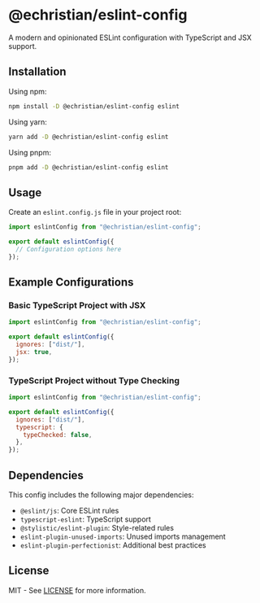# @echristian/eslint-config

A modern and opinionated ESLint configuration with TypeScript and JSX support.

## Installation

Using npm:

```bash
npm install -D @echristian/eslint-config eslint
```

Using yarn:

```bash
yarn add -D @echristian/eslint-config eslint
```

Using pnpm:

```bash
pnpm add -D @echristian/eslint-config eslint
```

## Usage

Create an `eslint.config.js` file in your project root:

```javascript
import eslintConfig from "@echristian/eslint-config";

export default eslintConfig({
  // Configuration options here
});
```

## Example Configurations

### Basic TypeScript Project with JSX

```javascript
import eslintConfig from "@echristian/eslint-config";

export default eslintConfig({
  ignores: ["dist/"],
  jsx: true,
});
```

### TypeScript Project without Type Checking

```javascript
import eslintConfig from "@echristian/eslint-config";

export default eslintConfig({
  ignores: ["dist/"],
  typescript: {
    typeChecked: false,
  },
});
```

## Dependencies

This config includes the following major dependencies:

- `@eslint/js`: Core ESLint rules
- `typescript-eslint`: TypeScript support
- `@stylistic/eslint-plugin`: Style-related rules
- `eslint-plugin-unused-imports`: Unused imports management
- `eslint-plugin-perfectionist`: Additional best practices

## License

MIT - See [LICENSE](./LICENSE) for more information.
